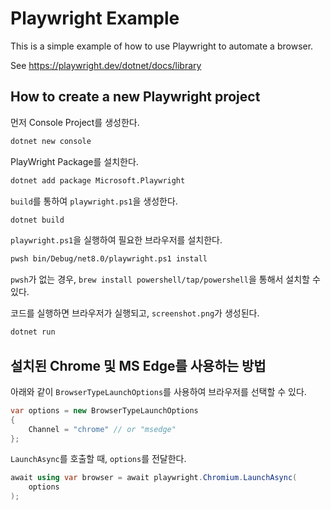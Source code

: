 Playwright Example
==================

This is a simple example of how to use Playwright to automate a browser.

See https://playwright.dev/dotnet/docs/library

## How to create a new Playwright project

먼저 Console Project를 생성한다.

```bash
dotnet new console
```

PlayWright Package를 설치한다.

```bash
dotnet add package Microsoft.Playwright
```

`build`를 통하여 `playwright.ps1`을 생성한다.

```bash
dotnet build
```

`playwright.ps1`을 실행하여 필요한 브라우저를 설치한다.

```bash
pwsh bin/Debug/net8.0/playwright.ps1 install
```

`pwsh`가 없는 경우, `brew install powershell/tap/powershell`을 통해서 설치할 수 있다.

코드를 실행하면 브라우저가 실행되고, `screenshot.png`가 생성된다.

```bash
dotnet run
```

## 설치된 Chrome 및 MS Edge를 사용하는 방법

아래와 같이 `BrowserTypeLaunchOptions`를 사용하여 브라우저를 선택할 수 있다.

```csharp
var options = new BrowserTypeLaunchOptions
{
    Channel = "chrome" // or "msedge"
};
```

`LaunchAsync`를 호출할 때, `options`를 전달한다.
```csharp
await using var browser = await playwright.Chromium.LaunchAsync(
    options
);
```
